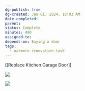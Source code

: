 ```yaml
---
dg-publish: true
dg-created: Jan 01, 2024, 10:03 AM
date-completed:
parent:
status: Complete
minutes: 480
assigned-to:
depends-on: Buying a door
tags:
  - oakmore-renovation-task
---
```

[[Replace Kitchen Garage Door]]

![](https://lh3.googleusercontent.com/pw/ABLVV85dBWXKXoOurO6_GH1vuhUEaI-4mNDRHSffqaWRexdraMujMn8VGhNJUOksNK6FPmh4J6ip_8a1ODRYTA-dRC22BKxpiz0dD8A9XH2Il6_p45cRjnqXNl-5AHMhpS3Sq35Z0v63bi0ZaXGG4U-lhwrFnA=w1254-h705-s-no-gm?authuser=1)

![](https://lh3.googleusercontent.com/pw/ABLVV87l8jJNFB_y71O8OnJOtAAKUmJaRSNk4pcwfrGio9MY2jCMEvQzAG8n392WhCoiLgE-UFrr56cjBZK0JlXgIu4PW0r5qvwB847ZnQlHmhiiRlI0E_kkIvmRspdJaXsA9odR4FEpVAVY7k7r-uoNxmrfLQ=w700-h1245-s-no-gm?authuser=1)